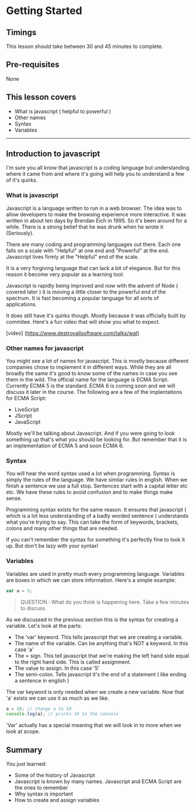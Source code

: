 # Getting Started

## Timings

This lesson should take between 30 and 45 minutes to complete.

## Pre-requisites

None

## This lesson covers

* What is javascript ( helpful to powerful )
* Other names
* Syntax
* Variables


***

## Introduction to javascript

I'm sure you all know that javascript is a coding language but understanding where it came from and where it's going will help you to understand a few of it's quirks. 

### What is javascript

Javascript is a language written to run in a web browser. The idea was to allow developers to make the browsing experience more interactive. It was written in about ten days by Brendan Eich in 1995. So it's been around for a while. There is a strong belief that he was drunk when he wrote it (Seriously).

There are many coding and programming languages out there. Each one falls on a scale with "Helpful" at one end and "Powerful" at the end. Javascript lives firmly at the "Helpful" end of the scale.

It is a very forgiving language that can lack a bit of elegance. But for this reason it become very popular as a learning tool. 

Javascript is rapidly being improved and now with the advent of Node ( covered later ) it is moving a little closer to the powerful end of the spectrum. It is fast becoming a popular language for all sorts of applications.

It does still have it's quirks though. Mostly because it was officially built by commitee. Here's a fun video that will show you what to expect.

[video] (https://www.destroyallsoftware.com/talks/wat)

### Other names for javascript

You might see a lot of names for javascript. This is mostly because different companies chose to implement it in different ways. While they are all broadly the same it's good to know some of the names in case you see them in the wild. The official name for the language is ECMA Script. Currently ECMA 5 is the standard. ECMA 6 is coming soon and we will discuss it later in the course. The following are a few of the implentations for ECMA Script: 

* LiveScript
* JScript
* JavaScript

Mostly we'll be talking about Javascript. And if you were going to look something up that's what you should be looking for. But remember that it is an implementation of ECMA 5 and soon ECMA 6.

### Syntax

You will hear the word syntax used a lot when programming. Syntax is simply the rules of the language. We have similar rules in english. When we finish a sentence we use a full stop. Sentences start with a capital letter etc etc. We have these rules to avoid confusion and to make things make sense. 

Programming syntax exists for the same reason. It ensures that javascript ( which is a lot less understanding of a badly worded sentence ) understands what you're trying to say. This can take the form of keywords, brackets, colons and many other things that are needed.

If you can't remember the syntax for something it's perfectly fine to look it up. But don't be lazy with your syntax!

### Variables

Variables are used in pretty much every programming language. Variables are boxes in which we can store information. Here's a simple example:

```javascript
var a = 5;
```

> QUESTION : What do you think is happening here. Take a few minutes to discuss.

As we discussed in the previous section this is the syntax for creating a variable. Let's look at the parts:

* The 'var' keyword. This tells javascript that we are creating a variable.
* The name of the variable. Can be anything that's NOT a keyword. In this case 'a'
* The = sign. This tell javascript that we're making the left hand side equal to the right hand side. This is called assignment.
* The value to assign. In this case '5'
* The semi-colon. Tells javascript it's the end of a statement ( like ending a sentence in english )

The var keyword is only needed when we create a new variable. Now that 'a' exists we can use it as much as we like.

```javascript
a = 10; // change a to 10
console.log(a); // prints 10 to the console
``` 

'Var' actually has a special meaning that we will look in to more when we look at scope.


## Summary

You just learned:

* Some of the history of Javascript
* Javascript is known by many names. Javascript and ECMA Script are the ones to remember
* Why syntax is important
* How to create and assign variables
